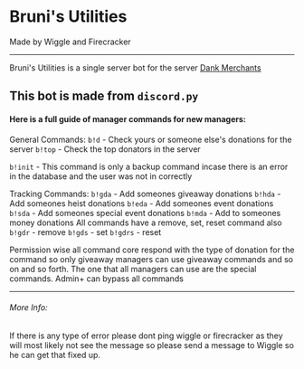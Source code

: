 # Bruni's Utilities
Made by Wiggle and Firecracker

---

Bruni's Utilities is a single server bot for the server [Dank Merchants](https://discord.gg/merchants)

This bot is made from `discord.py`
---

#### Here is a full guide of manager commands for new managers:
General Commands:
`b!d` - Check yours or someone else's donations for the server
`b!top` - Check the top donators in the server

`b!init` - This command is only a backup command incase there is an error in the database and the user was not in correctly

Tracking Commands:
`b!gda` - Add someones giveaway donations
`b!hda` - Add someones heist donations
`b!eda` - Add someones event donations
`b!sda` - Add someones special event donations
`b!mda` - Add to someones money donations
All commands have a remove, set, reset command also
`b!gdr` - remove
`b!gds` - set
`b!gdrs` - reset

Permission wise all command core respond with the type of donation for the command so only giveaway managers can use giveaway commands and so on and so forth. The one that all managers can use are the special commands. Admin+ can bypass all commands

---

###### More Info:
If there is any type of error please dont ping wiggle or firecracker as they will most likely not see the message so please send a message to Wiggle so he can get that fixed up.